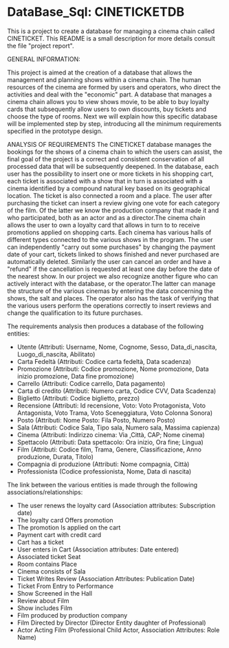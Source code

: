 # DataBase_Sql: CINETICKETDB
This is a project to create a database for managing a cinema chain called CINETICKET.
This README is a small description for more details consult the file "project report".

GENERAL INFORMATION:

This project is aimed at the creation of a database that allows the management and 
planning shows within a cinema chain. The human resources of the cinema are 
formed by users and operators, who direct the activities and deal with the "economic" part.
A database that manages a cinema chain allows you to view shows
movie, to be able to buy loyalty cards that subsequently allow users 
to own discounts, buy tickets and choose the type of rooms. Next 
we will explain how this specific database will be implemented step by step, introducing all 
the minimum requirements specified in the prototype design.

ANALYSIS OF REQUIREMENTS
The CINETICKET database manages the bookings for the shows of a cinema chain to which the 
users can assist, the final goal of the project is a correct and consistent conservation of 
all processed data that will be subsequently deepened. 
In the database, each user has the possibility to insert one or more tickets in his shopping cart, 
each ticket is associated with a show that in turn is associated with a cinema identified by 
a compound natural key based on its geographical location. The ticket is also connected
a room and a place. The user after purchasing the ticket can insert a review 
giving one vote for each category of the film.
Of the latter we know the production company that made it and who participated,
both as an actor and as a director.The cinema chain allows the user to own a loyalty card that allows in turn to 
to receive promotions applied on shopping carts. Each cinema has various halls of different types 
connected to the various shows in the program. The user can independently "carry out some 
purchases" by changing the payment date of your cart, tickets linked to shows 
finished and never purchased are automatically deleted.
Similarly the user can cancel an order and have a "refund" if the cancellation is 
requested at least one day before the date of the nearest show.
In our project we also recognize another figure who can actively interact with the database, 
or the operator.The latter can manage the structure of the various cinemas by entering the data concerning the shows, the 
salt and places.
The operator also has the task of verifying that the various users perform the operations correctly 
to insert reviews and change the qualification to its future purchases.

The requirements analysis then produces a database of the following entities:
- Utente (Attributi: Username, Nome, Cognome, Sesso, Data_di_nascita, Luogo_di_nascita, Abilitato)
- Carta Fedeltà (Attributi: Codice carta fedeltà, Data scadenza)
- Promozione (Attributi: Codice promozione, Nome promozione, Data inizio promozione, Data fine promozione)
- Carrello (Attributi: Codice carrello, Data pagamento)
- Carta di credito (Attributi: Numero carta, Codice CVV, Data Scadenza)
- Biglietto (Attributi: Codice biglietto, prezzo)
- Recensione (Attributi: Id recensione, Voto: Voto Protagonista, Voto Antagonista, Voto Trama, Voto Sceneggiatura, Voto Colonna Sonora)
- Posto (Attributi: Nome Posto: Fila Posto, Numero Posto)
- Sala (Attributi: Codice Sala, Tipo sala, Numero sala, Massima capienza)
- Cinema (Attributi: Indirizzo cinema: Via ,Città, CAP; Nome cinema)
- Spettacolo (Attributi: Data spettacolo: Ora inizio, Ora fine; Lingua)
- Film (Attributi: Codice film, Trama, Genere, Classificazione, Anno produzione, Durata, Titolo)
- Compagnia di produzione (Attributi: Nome compagnia, Città)
- Professionista (Codice professionista, Nome, Data di nascita)
  
The link between the various entities is made through the following associations/relationships:
- The user renews the loyalty card (Association attributes: Subscription date)
- The loyalty card Offers promotion
- The promotion Is applied on the cart
- Payment cart with credit card
- Cart has a ticket
- User enters in Cart (Association attributes: Date entered)
- Associated ticket Seat
- Room contains Place
- Cinema consists of Sala
- Ticket Writes Review (Association Attributes: Publication Date)
- Ticket From Entry to Performance
- Show Screened in the Hall
- Review about Film
- Show includes Film
- Film produced by production company
- Film Directed by Director (Director Entity daughter of Professional)
- Actor Acting Film (Professional Child Actor, Association Attributes: Role Name)



